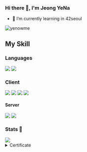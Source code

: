 ### Hi there 👋, I'm Jeong YeNa


- 🌱 I’m currently learning in 42seoul

<img src="https://hits.seeyoufarm.com/api/count/incr/badge.svg?url=https%3A%2F%2Fgithub.com%2FYenowme1212%2Fhit-counter" alt="yenowme" />


## My Skill

### Languages

<div class="language" width="100">
  <img src="https://img.shields.io/badge/C-00599C?style=for-the-badge&logo=c&logoColor=white" />
  <img src="https://img.shields.io/badge/JavaScript-F7DF1E?style=for-the-badge&logo=javascript&logoColor=black" />
  </div>
<div>
  
### Client
  
  <div>
  <img src="https://img.shields.io/badge/React-20232A?style=for-the-badge&logo=react&logoColor=61DAFB" />
  <img src="https://img.shields.io/badge/Gatsby-663399?style=for-the-badge&logo=gatsby&logoColor=white" />
  <img src="https://img.shields.io/badge/React_Router-CA4245?style=for-the-badge&logo=react-router&logoColor=white" />
   <img src="https://img.shields.io/badge/styled--components-DB7093?style=for-the-badge&logo=styled-components&logoColor=white" />
</div>
  
#### Server
<div>
  <img src="https://img.shields.io/badge/Node.js-43853D?style=for-the-badge&logo=node.js&logoColor=white" />
  <img src="https://img.shields.io/badge/Express.js-404D59?style=for-the-badge" />
  </div>
</div>



### Stats 🔭
<div>
  
<img src="https://github-readme-stats.vercel.app/api?username=Yenowme&theme=blue-green" />
  </div>
<details>
<summary>Certificate</summary>
<img src="https://42js.vercel.app/api/v1/certificate/js-piscine-beta/yejeong" alt="nkim" width="480px" />
</details>

<div>

